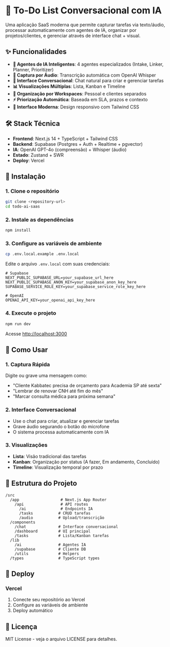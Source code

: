 # 🚀 To-Do List Conversacional com IA

Uma aplicação SaaS moderna que permite capturar tarefas via texto/áudio, processar automaticamente com agentes de IA, organizar por projetos/clientes, e gerenciar através de interface chat + visual.

## ✨ Funcionalidades

- **🤖 Agentes de IA Inteligentes**: 4 agentes especializados (Intake, Linker, Planner, Prioritizer)
- **🎤 Captura por Áudio**: Transcrição automática com OpenAI Whisper
- **💬 Interface Conversacional**: Chat natural para criar e gerenciar tarefas
- **📊 Visualizações Múltiplas**: Lista, Kanban e Timeline
- **🏢 Organização por Workspaces**: Pessoal e clientes separados
- **⚡ Priorização Automática**: Baseada em SLA, prazos e contexto
- **📱 Interface Moderna**: Design responsivo com Tailwind CSS

## 🛠️ Stack Técnica

- **Frontend**: Next.js 14 + TypeScript + Tailwind CSS
- **Backend**: Supabase (Postgres + Auth + Realtime + pgvector)
- **IA**: OpenAI GPT-4o (compreensão) + Whisper (áudio)
- **Estado**: Zustand + SWR
- **Deploy**: Vercel

## 🚀 Instalação

### 1. Clone o repositório
```bash
git clone <repository-url>
cd todo-ai-saas
```

### 2. Instale as dependências
```bash
npm install
```

### 3. Configure as variáveis de ambiente
```bash
cp .env.local.example .env.local
```

Edite o arquivo `.env.local` com suas credenciais:

```env
# Supabase
NEXT_PUBLIC_SUPABASE_URL=your_supabase_url_here
NEXT_PUBLIC_SUPABASE_ANON_KEY=your_supabase_anon_key_here
SUPABASE_SERVICE_ROLE_KEY=your_supabase_service_role_key_here

# OpenAI
OPENAI_API_KEY=your_openai_api_key_here
```

### 4. Execute o projeto
```bash
npm run dev
```

Acesse [http://localhost:3000](http://localhost:3000)

## 🎯 Como Usar

### 1. Captura Rápida
Digite ou grave uma mensagem como:
- "Cliente Kabbatec precisa de orçamento para Academia SP até sexta"
- "Lembrar de renovar CNH até fim do mês"
- "Marcar consulta médica para próxima semana"

### 2. Interface Conversacional
- Use o chat para criar, atualizar e gerenciar tarefas
- Grave áudio segurando o botão do microfone
- O sistema processa automaticamente com IA

### 3. Visualizações
- **Lista**: Visão tradicional das tarefas
- **Kanban**: Organização por status (A fazer, Em andamento, Concluído)
- **Timeline**: Visualização temporal por prazo

## 📁 Estrutura do Projeto

```
/src
  /app                  # Next.js App Router
    /api                # API routes
      /ai               # Endpoints IA
      /tasks           # CRUD tarefas
      /audio           # Upload/transcrição
  /components
    /chat              # Interface conversacional  
    /dashboard         # UI principal
    /tasks             # Lista/Kanban tarefas
  /lib
    /ai                # Agentes IA
    /supabase          # Cliente DB
    /utils             # Helpers
  /types               # TypeScript types
```

## 🚀 Deploy

### Vercel
1. Conecte seu repositório ao Vercel
2. Configure as variáveis de ambiente
3. Deploy automático

## 📝 Licença

MIT License - veja o arquivo LICENSE para detalhes.
